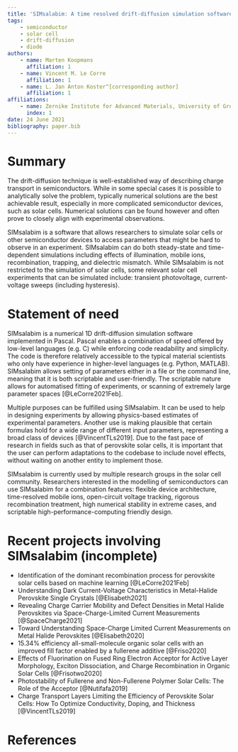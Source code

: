 ```yaml
---
title: 'SIMsalabim: A time resolved drift-diffusion simulation software'
tags:
    - semiconductor
    - solar cell
    - drift-diffusion
    - diode
authors:
    - name: Marten Koopmans
      affiliation: 1
    - name: Vincent M. Le Corre
      affiliation: 1
    - name: L. Jan Anton Koster^[corresponding author]
      affiliation: 1
affiliations:
    - name: Zernike Institute for Advanced Materials, University of Groningen, Nijenborgh 4, 9747 AG Groningen, The Netherlands
      index: 1
date: 24 June 2021
bibliography: paper.bib
---
```


# Summary
The drift-diffusion technique is well-established way of describing charge transport in semiconductors. While in some special cases it is possible to analytically solve the problem, typically numerical solutions are the best achievable result, especially in more complicated semiconductor devices, such as solar cells.
Numerical solutions can be found however and often prove to closely align with experimental observations.

SIMsalabim is a  software that allows researchers to simulate solar cells or other semiconductor devices to access parameters that might be hard to observe in an experiment. SIMsalabim can do both steady-state and time-dependent simulations including effects of illumination, mobile ions, recombination, trapping, and dielectric mismatch. While SIMsalabim is not restricted to the simulation of solar cells, some relevant solar cell experiments that can be simulated include: transient photovoltage, current-voltage sweeps (including hysteresis).

# Statement of need
SIMsalabim is a numerical 1D drift-diffusion simulation software implemented in Pascal. Pascal enables a combination of speed offered by low-level languages (e.g. C) while enforcing code readability and simplicity. The code is therefore relatively accessible to the typical material scientists who only have experience in higher-level languages (e.g. Python, MATLAB). SIMsalabim allows setting of parameters either in a file or the command line, meaning that it is both scriptable and user-friendly. The scriptable nature allows for automatised fitting of experiments, or scanning of extremely large parameter spaces [@LeCorre2021Feb].

Multiple purposes can be fulfilled using SIMsalabim. It can be used to help in designing experiments by allowing physics-based estimates of experimental parameters. Another use is making plausible that certain formulas hold for a wide range of different input parameters, representing a broad class of devices [@VincentTLs2019]. Due to the fast pace of research in fields such as that of perovskite solar cells, it is important that the user can perform adaptations to the codebase to include novel effects, without waiting on another entity to implement those.

SIMsalabim is currently used by multiple research groups in the solar cell community. Researchers interested in the modelling of semiconductors can use SIMsalabim for a combination features: flexible device architecture, time-resolved mobile ions, open-circuit voltage tracking, rigorous recombination treatment, high numerical stability in extreme cases, and scriptable high-performance-computing friendly design.

# Recent projects involving SIMsalabim (incomplete)
- Identification of the dominant recombination process for perovskite solar cells based on machine learning [@LeCorre2021Feb]
- Understanding Dark Current-Voltage Characteristics in Metal-Halide Perovskite Single Crystals [@Elisabeth2021]
- Revealing Charge Carrier Mobility and Defect Densities in Metal Halide Perovskites via Space-Charge-Limited Current Measurements [@SpaceCharge2021]
- Toward Understanding Space-Charge Limited Current Measurements on Metal Halide Perovskites [@Elisabeth2020]
- 15.34% efficiency all-small-molecule organic solar cells with an improved fill factor enabled by a fullerene additive [@Friso2020]
- Effects of Fluorination on Fused Ring Electron Acceptor for Active Layer Morphology, Exciton Dissociation, and Charge Recombination in Organic Solar Cells [@Frisotwo2020]
- Photostability of Fullerene and Non-Fullerene Polymer Solar Cells: The Role of the Acceptor [@Nutifafa2019]
- Charge Transport Layers Limiting the Efficiency of Perovskite Solar Cells: How To Optimize Conductivity, Doping, and Thickness [@VincentTLs2019]

# References